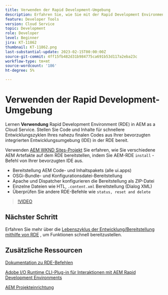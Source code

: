 ```yaml
---
title: Verwenden der Rapid Development-Umgebung
description: Erfahren Sie, wie Sie mit der Rapid Development Environment Code und Inhalte von Ihrem lokalen Computer bereitstellen können.
feature: Developer Tools
version: Cloud Service
topic: Development
role: Developer
level: Beginner
jira: KT-11862
thumbnail: KT-11862.png
last-substantial-update: 2023-02-15T00:00:00Z
source-git-commit: 4ff15fb482d31b984775ca691b53d117a2eba23c
workflow-type: tm+mt
source-wordcount: '186'
ht-degree: 5%

---
```



# Verwenden der Rapid Development-Umgebung

Lernen **Verwendung** Rapid Development Environment (RDE) in AEM as a Cloud Service. Stellen Sie Code und Inhalte für schnellere Entwicklungszyklen Ihres nahezu finalen Codes aus Ihrer bevorzugten integrierten Entwicklungsumgebung (IDE) in der RDE bereit.

Verwenden [AEM WKND Sites-Projekt](https://github.com/adobe/aem-guides-wknd#aem-wknd-sites-project) Sie erfahren, wie Sie verschiedene AEM Artefakte auf dem RDE bereitstellen, indem Sie AEM-RDE `install` -Befehl von Ihrer bevorzugten IDE aus.

- Bereitstellung AEM Code- und Inhaltspakets (alle ui.apps)
- OSGi-Bundle- und Konfigurationsdatei-Bereitstellung
- Apache und Dispatcher konfigurieren die Bereitstellung als ZIP-Datei
- Einzelne Dateien wie HTL, `.content.xml` Bereitstellung (Dialog XML)
- Überprüfen Sie andere RDE-Befehle wie `status, reset and delete`

>[!VIDEO](https://video.tv.adobe.com/v/3415491/?quality=12&learn=on)

## Nächster Schritt

Erfahren Sie mehr über die [Lebenszyklus der Entwicklung/Bereitstellung mithilfe von RDE](./development-life-cycle.md) , um Funktionen schnell bereitzustellen.


## Zusätzliche Ressourcen

[Dokumentation zu RDE-Befehlen](https://experienceleague.adobe.com/docs/experience-manager-cloud-service/content/implementing/developing/rapid-development-environments.html#rde-cli-commands)

[Adobe I/O Runtime CLI-Plug-in für Interaktionen mit AEM Rapid Development Environments](https://github.com/adobe/aio-cli-plugin-aem-rde#aio-cli-plugin-aem-rde)

[AEM Projekteinrichtung](https://experienceleague.adobe.com/docs/experience-manager-learn/getting-started-wknd-tutorial-develop/project-archetype/project-setup.html?lang=de)
